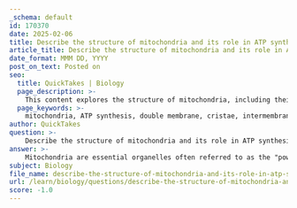 ```yaml
---
_schema: default
id: 170370
date: 2025-02-06
title: Describe the structure of mitochondria and its role in ATP synthesis.
article_title: Describe the structure of mitochondria and its role in ATP synthesis.
date_format: MMM DD, YYYY
post_on_text: Posted on
seo:
  title: QuickTakes | Biology
  page_description: >-
    This content explores the structure of mitochondria, including their double membrane and cristae, and their crucial role in ATP synthesis through cellular respiration, highlighting processes like the Krebs cycle and electron transport chain.
  page_keywords: >-
    mitochondria, ATP synthesis, double membrane, cristae, intermembrane space, mitochondrial matrix, cellular respiration, Krebs cycle, electron transport chain, oxidative phosphorylation, chemiosmosis, energy production
author: QuickTakes
question: >-
    Describe the structure of mitochondria and its role in ATP synthesis.
answer: >-
    Mitochondria are essential organelles often referred to as the "powerhouses of the cell" due to their critical role in energy production through the process of cellular respiration. Their structure is uniquely adapted to facilitate this function.\n\n### Structure of Mitochondria\n\n1. **Double Membrane**: Mitochondria have a double membrane structure consisting of an outer membrane and an inner membrane. The outer membrane is smooth and permeable to small molecules and ions, while the inner membrane is highly folded into structures known as cristae. These folds significantly increase the surface area available for biochemical reactions.\n\n2. **Intermembrane Space**: The space between the outer and inner membranes is called the intermembrane space. This area plays a crucial role in the electron transport chain, where protons are pumped to create a proton gradient.\n\n3. **Mitochondrial Matrix**: The inner membrane encloses a fluid-filled space known as the mitochondrial matrix. This matrix contains enzymes for the Krebs cycle, mitochondrial DNA, ribosomes, and various substrates necessary for energy production.\n\n### Role in ATP Synthesis\n\nMitochondria are primarily responsible for synthesizing adenosine triphosphate (ATP) through a series of metabolic pathways:\n\n1. **Glycolysis**: Although glycolysis occurs in the cytoplasm, it is the first step in cellular respiration. Glucose is broken down into pyruvate, yielding a small amount of ATP and producing NADH, which carries electrons to the mitochondria.\n\n2. **Krebs Cycle (Citric Acid Cycle)**: This cycle occurs in the mitochondrial matrix. Pyruvate is converted into acetyl-CoA, which enters the Krebs cycle. During this process, carbon dioxide is released, and energy is transferred to electron carriers, specifically NADH and FADH₂.\n\n3. **Electron Transport Chain (ETC)**: The NADH and FADH₂ produced in the Krebs cycle are utilized in the electron transport chain, located in the inner mitochondrial membrane. Here, electrons are transferred through a series of protein complexes, leading to the pumping of protons into the intermembrane space, creating a proton gradient.\n\n4. **Oxidative Phosphorylation**: The energy stored in the proton gradient is used to synthesize ATP as protons flow back into the mitochondrial matrix through ATP synthase, a process known as chemiosmosis. This mechanism is highly efficient, producing approximately 36 to 38 ATP molecules per glucose molecule during aerobic respiration.\n\n### Summary\n\nIn summary, the structure of mitochondria, with their double membrane and extensive surface area provided by cristae, is intricately designed to optimize ATP synthesis. Through the processes of the Krebs cycle and the electron transport chain, mitochondria convert the chemical energy stored in glucose into ATP, which is essential for various cellular functions and overall energy metabolism in eukaryotic cells.
subject: Biology
file_name: describe-the-structure-of-mitochondria-and-its-role-in-atp-synthesis.md
url: /learn/biology/questions/describe-the-structure-of-mitochondria-and-its-role-in-atp-synthesis
score: -1.0
---
```


&nbsp;